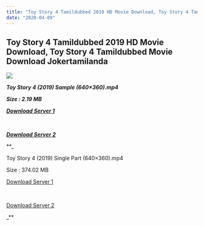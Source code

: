 ```yaml
---
title: "Toy Story 4 Tamildubbed 2019 HD Movie Download, Toy Story 4 Tamildubbed Movie Download Jokertamilanda"
date: "2020-04-09"
---
```


## Toy Story 4 Tamildubbed 2019 HD Movie Download, Toy Story 4 Tamildubbed Movie Download Jokertamilanda

  

![](https://images.moviebuff.com/b8fd389e-0634-4add-b33c-5fb3ffac8bc7?w=1000)

_**Toy Story 4 (2019) Sample (640×360).mp4**_

_**Size : 2.19 MB**_

_**[Download Server 1](http://c1.wetransfer.vip/files/Tamil{a3b04ca4513862e5e6faa05865f310bf9da13080b46bbc045b167bb82cb0d9ff}20Dubbed{a3b04ca4513862e5e6faa05865f310bf9da13080b46bbc045b167bb82cb0d9ff}20Movies/Tamil{a3b04ca4513862e5e6faa05865f310bf9da13080b46bbc045b167bb82cb0d9ff}202019{a3b04ca4513862e5e6faa05865f310bf9da13080b46bbc045b167bb82cb0d9ff}20Dubbed{a3b04ca4513862e5e6faa05865f310bf9da13080b46bbc045b167bb82cb0d9ff}20Movies/Toy{a3b04ca4513862e5e6faa05865f310bf9da13080b46bbc045b167bb82cb0d9ff}20Story{a3b04ca4513862e5e6faa05865f310bf9da13080b46bbc045b167bb82cb0d9ff}204{a3b04ca4513862e5e6faa05865f310bf9da13080b46bbc045b167bb82cb0d9ff}20(2019)/Toy{a3b04ca4513862e5e6faa05865f310bf9da13080b46bbc045b167bb82cb0d9ff}20Story{a3b04ca4513862e5e6faa05865f310bf9da13080b46bbc045b167bb82cb0d9ff}204{a3b04ca4513862e5e6faa05865f310bf9da13080b46bbc045b167bb82cb0d9ff}20(2019){a3b04ca4513862e5e6faa05865f310bf9da13080b46bbc045b167bb82cb0d9ff}20BDRip/Toy{a3b04ca4513862e5e6faa05865f310bf9da13080b46bbc045b167bb82cb0d9ff}20Story{a3b04ca4513862e5e6faa05865f310bf9da13080b46bbc045b167bb82cb0d9ff}204{a3b04ca4513862e5e6faa05865f310bf9da13080b46bbc045b167bb82cb0d9ff}20(2019){a3b04ca4513862e5e6faa05865f310bf9da13080b46bbc045b167bb82cb0d9ff}20Sample{a3b04ca4513862e5e6faa05865f310bf9da13080b46bbc045b167bb82cb0d9ff}20(640x360).mp4)**_

_**[  
](http://c1.wetransfer.vip/files/Tamil{a3b04ca4513862e5e6faa05865f310bf9da13080b46bbc045b167bb82cb0d9ff}20Dubbed{a3b04ca4513862e5e6faa05865f310bf9da13080b46bbc045b167bb82cb0d9ff}20Movies/Tamil{a3b04ca4513862e5e6faa05865f310bf9da13080b46bbc045b167bb82cb0d9ff}202019{a3b04ca4513862e5e6faa05865f310bf9da13080b46bbc045b167bb82cb0d9ff}20Dubbed{a3b04ca4513862e5e6faa05865f310bf9da13080b46bbc045b167bb82cb0d9ff}20Movies/Toy{a3b04ca4513862e5e6faa05865f310bf9da13080b46bbc045b167bb82cb0d9ff}20Story{a3b04ca4513862e5e6faa05865f310bf9da13080b46bbc045b167bb82cb0d9ff}204{a3b04ca4513862e5e6faa05865f310bf9da13080b46bbc045b167bb82cb0d9ff}20(2019)/Toy{a3b04ca4513862e5e6faa05865f310bf9da13080b46bbc045b167bb82cb0d9ff}20Story{a3b04ca4513862e5e6faa05865f310bf9da13080b46bbc045b167bb82cb0d9ff}204{a3b04ca4513862e5e6faa05865f310bf9da13080b46bbc045b167bb82cb0d9ff}20(2019){a3b04ca4513862e5e6faa05865f310bf9da13080b46bbc045b167bb82cb0d9ff}20BDRip/Toy{a3b04ca4513862e5e6faa05865f310bf9da13080b46bbc045b167bb82cb0d9ff}20Story{a3b04ca4513862e5e6faa05865f310bf9da13080b46bbc045b167bb82cb0d9ff}204{a3b04ca4513862e5e6faa05865f310bf9da13080b46bbc045b167bb82cb0d9ff}20(2019){a3b04ca4513862e5e6faa05865f310bf9da13080b46bbc045b167bb82cb0d9ff}20Sample{a3b04ca4513862e5e6faa05865f310bf9da13080b46bbc045b167bb82cb0d9ff}20(640x360).mp4)**_

_**[Download Server 2](http://c1.wetransfer.vip/files/Tamil{a3b04ca4513862e5e6faa05865f310bf9da13080b46bbc045b167bb82cb0d9ff}20Dubbed{a3b04ca4513862e5e6faa05865f310bf9da13080b46bbc045b167bb82cb0d9ff}20Movies/Tamil{a3b04ca4513862e5e6faa05865f310bf9da13080b46bbc045b167bb82cb0d9ff}202019{a3b04ca4513862e5e6faa05865f310bf9da13080b46bbc045b167bb82cb0d9ff}20Dubbed{a3b04ca4513862e5e6faa05865f310bf9da13080b46bbc045b167bb82cb0d9ff}20Movies/Toy{a3b04ca4513862e5e6faa05865f310bf9da13080b46bbc045b167bb82cb0d9ff}20Story{a3b04ca4513862e5e6faa05865f310bf9da13080b46bbc045b167bb82cb0d9ff}204{a3b04ca4513862e5e6faa05865f310bf9da13080b46bbc045b167bb82cb0d9ff}20(2019)/Toy{a3b04ca4513862e5e6faa05865f310bf9da13080b46bbc045b167bb82cb0d9ff}20Story{a3b04ca4513862e5e6faa05865f310bf9da13080b46bbc045b167bb82cb0d9ff}204{a3b04ca4513862e5e6faa05865f310bf9da13080b46bbc045b167bb82cb0d9ff}20(2019){a3b04ca4513862e5e6faa05865f310bf9da13080b46bbc045b167bb82cb0d9ff}20BDRip/Toy{a3b04ca4513862e5e6faa05865f310bf9da13080b46bbc045b167bb82cb0d9ff}20Story{a3b04ca4513862e5e6faa05865f310bf9da13080b46bbc045b167bb82cb0d9ff}204{a3b04ca4513862e5e6faa05865f310bf9da13080b46bbc045b167bb82cb0d9ff}20(2019){a3b04ca4513862e5e6faa05865f310bf9da13080b46bbc045b167bb82cb0d9ff}20Sample{a3b04ca4513862e5e6faa05865f310bf9da13080b46bbc045b167bb82cb0d9ff}20(640x360).mp4)**_

**_

Toy Story 4 (2019) Single Part (640×360).mp4

Size : 374.02 MB

[Download Server 1](http://c1.wetransfer.vip/files/Tamil{a3b04ca4513862e5e6faa05865f310bf9da13080b46bbc045b167bb82cb0d9ff}20Dubbed{a3b04ca4513862e5e6faa05865f310bf9da13080b46bbc045b167bb82cb0d9ff}20Movies/Tamil{a3b04ca4513862e5e6faa05865f310bf9da13080b46bbc045b167bb82cb0d9ff}202019{a3b04ca4513862e5e6faa05865f310bf9da13080b46bbc045b167bb82cb0d9ff}20Dubbed{a3b04ca4513862e5e6faa05865f310bf9da13080b46bbc045b167bb82cb0d9ff}20Movies/Toy{a3b04ca4513862e5e6faa05865f310bf9da13080b46bbc045b167bb82cb0d9ff}20Story{a3b04ca4513862e5e6faa05865f310bf9da13080b46bbc045b167bb82cb0d9ff}204{a3b04ca4513862e5e6faa05865f310bf9da13080b46bbc045b167bb82cb0d9ff}20(2019)/Toy{a3b04ca4513862e5e6faa05865f310bf9da13080b46bbc045b167bb82cb0d9ff}20Story{a3b04ca4513862e5e6faa05865f310bf9da13080b46bbc045b167bb82cb0d9ff}204{a3b04ca4513862e5e6faa05865f310bf9da13080b46bbc045b167bb82cb0d9ff}20(2019){a3b04ca4513862e5e6faa05865f310bf9da13080b46bbc045b167bb82cb0d9ff}20BDRip/Toy{a3b04ca4513862e5e6faa05865f310bf9da13080b46bbc045b167bb82cb0d9ff}20Story{a3b04ca4513862e5e6faa05865f310bf9da13080b46bbc045b167bb82cb0d9ff}204{a3b04ca4513862e5e6faa05865f310bf9da13080b46bbc045b167bb82cb0d9ff}20(2019){a3b04ca4513862e5e6faa05865f310bf9da13080b46bbc045b167bb82cb0d9ff}20Single{a3b04ca4513862e5e6faa05865f310bf9da13080b46bbc045b167bb82cb0d9ff}20Part{a3b04ca4513862e5e6faa05865f310bf9da13080b46bbc045b167bb82cb0d9ff}20(640x360).mp4)

[  
](http://c1.wetransfer.vip/files/Tamil{a3b04ca4513862e5e6faa05865f310bf9da13080b46bbc045b167bb82cb0d9ff}20Dubbed{a3b04ca4513862e5e6faa05865f310bf9da13080b46bbc045b167bb82cb0d9ff}20Movies/Tamil{a3b04ca4513862e5e6faa05865f310bf9da13080b46bbc045b167bb82cb0d9ff}202019{a3b04ca4513862e5e6faa05865f310bf9da13080b46bbc045b167bb82cb0d9ff}20Dubbed{a3b04ca4513862e5e6faa05865f310bf9da13080b46bbc045b167bb82cb0d9ff}20Movies/Toy{a3b04ca4513862e5e6faa05865f310bf9da13080b46bbc045b167bb82cb0d9ff}20Story{a3b04ca4513862e5e6faa05865f310bf9da13080b46bbc045b167bb82cb0d9ff}204{a3b04ca4513862e5e6faa05865f310bf9da13080b46bbc045b167bb82cb0d9ff}20(2019)/Toy{a3b04ca4513862e5e6faa05865f310bf9da13080b46bbc045b167bb82cb0d9ff}20Story{a3b04ca4513862e5e6faa05865f310bf9da13080b46bbc045b167bb82cb0d9ff}204{a3b04ca4513862e5e6faa05865f310bf9da13080b46bbc045b167bb82cb0d9ff}20(2019){a3b04ca4513862e5e6faa05865f310bf9da13080b46bbc045b167bb82cb0d9ff}20BDRip/Toy{a3b04ca4513862e5e6faa05865f310bf9da13080b46bbc045b167bb82cb0d9ff}20Story{a3b04ca4513862e5e6faa05865f310bf9da13080b46bbc045b167bb82cb0d9ff}204{a3b04ca4513862e5e6faa05865f310bf9da13080b46bbc045b167bb82cb0d9ff}20(2019){a3b04ca4513862e5e6faa05865f310bf9da13080b46bbc045b167bb82cb0d9ff}20Single{a3b04ca4513862e5e6faa05865f310bf9da13080b46bbc045b167bb82cb0d9ff}20Part{a3b04ca4513862e5e6faa05865f310bf9da13080b46bbc045b167bb82cb0d9ff}20(640x360).mp4)

[Download Server 2](http://c1.wetransfer.vip/files/Tamil{a3b04ca4513862e5e6faa05865f310bf9da13080b46bbc045b167bb82cb0d9ff}20Dubbed{a3b04ca4513862e5e6faa05865f310bf9da13080b46bbc045b167bb82cb0d9ff}20Movies/Tamil{a3b04ca4513862e5e6faa05865f310bf9da13080b46bbc045b167bb82cb0d9ff}202019{a3b04ca4513862e5e6faa05865f310bf9da13080b46bbc045b167bb82cb0d9ff}20Dubbed{a3b04ca4513862e5e6faa05865f310bf9da13080b46bbc045b167bb82cb0d9ff}20Movies/Toy{a3b04ca4513862e5e6faa05865f310bf9da13080b46bbc045b167bb82cb0d9ff}20Story{a3b04ca4513862e5e6faa05865f310bf9da13080b46bbc045b167bb82cb0d9ff}204{a3b04ca4513862e5e6faa05865f310bf9da13080b46bbc045b167bb82cb0d9ff}20(2019)/Toy{a3b04ca4513862e5e6faa05865f310bf9da13080b46bbc045b167bb82cb0d9ff}20Story{a3b04ca4513862e5e6faa05865f310bf9da13080b46bbc045b167bb82cb0d9ff}204{a3b04ca4513862e5e6faa05865f310bf9da13080b46bbc045b167bb82cb0d9ff}20(2019){a3b04ca4513862e5e6faa05865f310bf9da13080b46bbc045b167bb82cb0d9ff}20BDRip/Toy{a3b04ca4513862e5e6faa05865f310bf9da13080b46bbc045b167bb82cb0d9ff}20Story{a3b04ca4513862e5e6faa05865f310bf9da13080b46bbc045b167bb82cb0d9ff}204{a3b04ca4513862e5e6faa05865f310bf9da13080b46bbc045b167bb82cb0d9ff}20(2019){a3b04ca4513862e5e6faa05865f310bf9da13080b46bbc045b167bb82cb0d9ff}20Single{a3b04ca4513862e5e6faa05865f310bf9da13080b46bbc045b167bb82cb0d9ff}20Part{a3b04ca4513862e5e6faa05865f310bf9da13080b46bbc045b167bb82cb0d9ff}20(640x360).mp4)

_**
